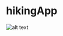 # hikingApp

![alt text](https://github.com/camilaecc/hikingApp/blob/master/activityDiagramFlow.png?raw=true)
